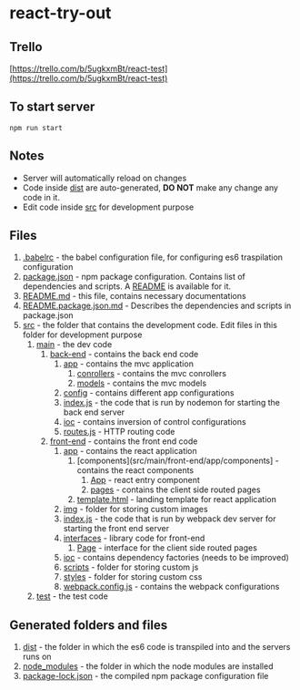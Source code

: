 # react-try-out
## Trello
[https://trello.com/b/5ugkxmBt/react-test](https://trello.com/b/5ugkxmBt/react-test)
## To start server
`npm run start`
## Notes
- Server will automatically reload on changes
- Code inside [dist](dist) are auto-generated, **DO NOT** make any change any code in it.
- Edit code inside [src](src) for development purpose
## Files
1. [.babelrc](.babelrc) - the babel configuration file, for configuring es6 traspilation configuration
1. [package.json](package.json) - npm package configuration. Contains list of dependencies and scripts. A [README](README.package.json.md) is available for it.
1. [README.md](README.md) - this file, contains necessary documentations
1. [README.package.json.md](README.package.json.md) - Describes the dependencies and scripts in package.json
1. [src](src) - the folder that contains the development code. Edit files in this folder for development purpose
    1. [main](src/main) - the dev code
        1. [back-end](src/main/back-end) - contains the back end code
            1. [app](src/main/back-end/app) - contains the mvc application
                1. [conrollers](src/main/back-end/app/conrollers) - contains the mvc conrollers
                1. [models](src/main/back-end/app/models) - contains the mvc models
            1. [config](src/main/back-end/config) - contains different app configurations
            1. [index.js](src/main/back-end/index.js) - the code that is run by nodemon for starting the back end server
            1. [ioc](src/main/back-end/ioc) - contains inversion of control configurations
            1. [routes.js](src/main/back-end/routes.js) - HTTP routing code
        1. [front-end](src/main/front-end) - contains the front end code
            1. [app](src/main/front-end/app) - contains the react application
                1. [components](src/main/front-end/app/components] - contains the react components
                    1. [App](src/main/front-end/app/components/app.js) - react entry component
                    1. [pages](src/main/front-end/app/components/pages) - contains the client side routed pages
                1. [template.html](src/main/front-end/app/template.html) - landing template for react application
            1. [img](src/main/front-end/img) - folder for storing custom images
            1. [index.js](src/main/front-end/index.js) - the code that is run by webpack dev server for starting the front end server
            1. [interfaces](src/main/front-end/interfaces) - library code for front-end
                1. [Page](src/main/front-end/interfaces/page.js) - interface for the client side routed pages
            1. [ioc](src/main/back-end/ioc) - contains dependency factories (needs to be improved)
            1. [scripts](src/main/front-end/scripts) - folder for storing custom js
            1. [styles](src/main/front-end/styles) - folder for storing custom css
            1. [webpack.config.js](src/main/front-end/webpack.config.js) - contains the webpack configurations
    1. [test](src/test) - the test code
## Generated folders and files
1. [dist](dist) - the folder in which the es6 code is transpiled into and the servers runs on
1. [node_modules](node_modules) - the folder in which the node modules are installed
1. [package-lock.json](package-lock.json) - the compiled npm package configuration file